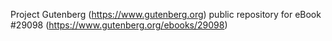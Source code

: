 Project Gutenberg (https://www.gutenberg.org) public repository for eBook #29098 (https://www.gutenberg.org/ebooks/29098)
